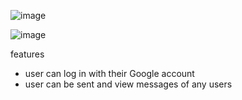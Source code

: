 ![image](https://github.com/RukeshB/chat_react/assets/31877424/b28799f0-b93e-4bc1-9403-49401ec03282)

![image](https://github.com/RukeshB/chat_react/assets/31877424/0135c324-5e5a-4ef8-9095-6836e8554bf1)

features
- user can log in with their Google account
- user can be sent and view messages of any users
